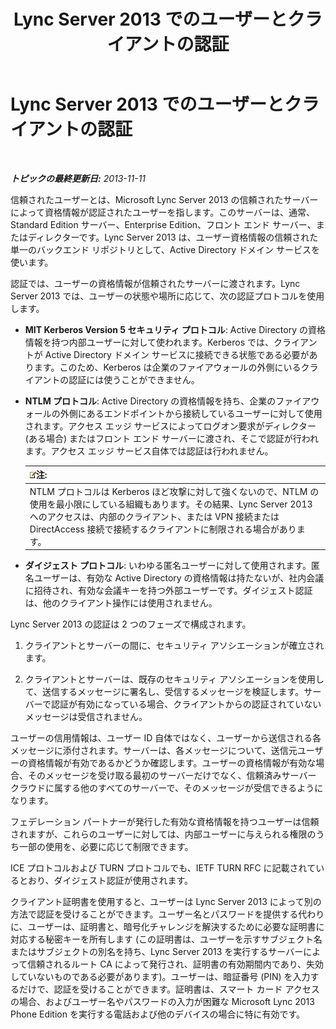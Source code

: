 ﻿---
title: Lync Server 2013 でのユーザーとクライアントの認証
TOCTitle: Lync Server 2013 でのユーザーとクライアントの認証
ms:assetid: 77f4b62a-f75c-424d-8f02-a6519090015d
ms:mtpsurl: https://technet.microsoft.com/ja-jp/library/Dn481132(v=OCS.15)
ms:contentKeyID: 59679287
ms.date: 05/19/2016
mtps_version: v=OCS.15
ms.translationtype: HT
---

# Lync Server 2013 でのユーザーとクライアントの認証

 

_**トピックの最終更新日:** 2013-11-11_

信頼されたユーザーとは、Microsoft Lync Server 2013 の信頼されたサーバーによって資格情報が認証されたユーザーを指します。このサーバーは、通常、Standard Edition サーバー、Enterprise Edition、フロント エンド サーバー、またはディレクターです。Lync Server 2013 は、ユーザー資格情報の信頼された単一のバックエンド リポジトリとして、Active Directory ドメイン サービスを使います。

認証では、ユーザーの資格情報が信頼されたサーバーに渡されます。Lync Server 2013 では、ユーザーの状態や場所に応じて、次の認証プロトコルを使用します。

  - **MIT Kerberos Version 5 セキュリティ プロトコル**: Active Directory の資格情報を持つ内部ユーザーに対して使われます。Kerberos では、クライアントが Active Directory ドメイン サービスに接続できる状態である必要があります。このため、Kerberos は企業のファイアウォールの外側にいるクライアントの認証には使うことができません。

  - **NTLM プロトコル**: Active Directory の資格情報を持ち、企業のファイアウォールの外側にあるエンドポイントから接続しているユーザーに対して使用されます。アクセス エッジ サービスによってログオン要求がディレクター (ある場合) またはフロント エンド サーバーに渡され、そこで認証が行われます。アクセス エッジ サービス自体では認証は行われません。
    
    <table>
    <thead>
    <tr class="header">
    <th><img src="images/Gg412781.note(OCS.15).gif" title="note" alt="note" />注:</th>
    </tr>
    </thead>
    <tbody>
    <tr class="odd">
    <td>NTLM プロトコルは Kerberos ほど攻撃に対して強くないので、NTLM の使用を最小限にしている組織もあります。その結果、Lync Server 2013 へのアクセスは、内部のクライアント、または VPN 接続または DirectAccess 接続で接続するクライアントに制限される場合があります。</td>
    </tr>
    </tbody>
    </table>


  - **ダイジェスト プロトコル**: いわゆる匿名ユーザーに対して使用されます。匿名ユーザーは、有効な Active Directory の資格情報は持たないが、社内会議に招待され、有効な会議キーを持つ外部ユーザーです。ダイジェスト認証は、他のクライアント操作には使用されません。

Lync Server 2013 の認証は 2 つのフェーズで構成されます。

1.  クライアントとサーバーの間に、セキュリティ アソシエーションが確立されます。

2.  クライアントとサーバーは、既存のセキュリティ アソシエーションを使用して、送信するメッセージに署名し、受信するメッセージを検証します。サーバーで認証が有効になっている場合、クライアントからの認証されていないメッセージは受信されません。

ユーザーの信用情報は、ユーザー ID 自体ではなく、ユーザーから送信される各メッセージに添付されます。サーバーは、各メッセージについて、送信元ユーザーの資格情報が有効であるかどうか確認します。ユーザーの資格情報が有効な場合、そのメッセージを受け取る最初のサーバーだけでなく、信頼済みサーバー クラウドに属する他のすべてのサーバーで、そのメッセージが受信できるようになります。

フェデレーション パートナーが発行した有効な資格情報を持つユーザーは信頼されますが、これらのユーザーに対しては、内部ユーザーに与えられる権限のうち一部の使用を、必要に応じて制限できます。

ICE プロトコルおよび TURN プロトコルでも、IETF TURN RFC に記載されているとおり、ダイジェスト認証が使用されます。

クライアント証明書を使用すると、ユーザーは Lync Server 2013 によって別の方法で認証を受けることができます。ユーザー名とパスワードを提供する代わりに、ユーザーは、証明書と、暗号化チャレンジを解決するために必要な証明書に対応する秘密キーを所有します (この証明書は、ユーザーを示すサブジェクト名またはサブジェクトの別名を持ち、Lync Server 2013 を実行するサーバーによって信頼されるルート CA によって発行され、証明書の有効期間内であり、失効していないものである必要があります)。ユーザーは、暗証番号 (PIN) を入力するだけで、認証を受けることができます。証明書は、スマート カード アクセスの場合、およびユーザー名やパスワードの入力が困難な Microsoft Lync 2013 Phone Edition を実行する電話および他のデバイスの場合に特に有効です。


